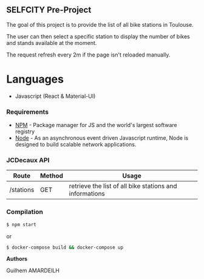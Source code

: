 ## SELFCITY Pre-Project

The goal of this project is to provide the list of all bike stations in Toulouse.

The user can then select a specific station to display the number of bikes and stands available at the moment.

The request refresh every 2m if the page isn't reloaded manually.

# Languages

- Javascript (React & Material-UI)

### Requirements

* [NPM] - Package manager for JS and the world's largest software registry
* [Node] - As an asynchronous event driven Javascript runtime, Node is designed to build scalable network applications.

### JCDecaux API

| Route | Method | Usage |
| ------ | ------ | ----- |
| /stations | GET | retrieve the list of all bike stations and informations |

### Compilation

```sh
$ npm start
```
or
```sh
$ docker-compose build && docker-compose up
```

**Authors**

Guilhem AMARDEILH

[Node]: <http://nodejs.org>
[NPM]: <https://www.npmjs.com/>
